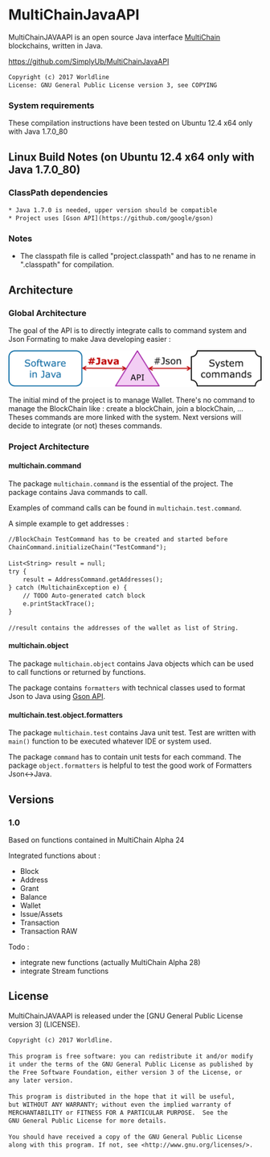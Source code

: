 # MultiChainJavaAPI

MultiChainJAVAAPI is an open source Java interface [MultiChain](http://www.multichain.com/) blockchains, written in Java.

https://github.com/SimplyUb/MultiChainJavaAPI

    Copyright (c) 2017 Worldline
    License: GNU General Public License version 3, see COPYING

	
	
### System requirements

These compilation instructions have been tested on Ubuntu 12.4 x64 only with Java 1.7.0_80


## Linux Build Notes (on Ubuntu 12.4 x64 only with Java 1.7.0_80)

### ClassPath dependencies

    * Java 1.7.0 is needed, upper version should be compatible
	* Project uses [Gson API](https://github.com/google/gson)

### Notes

* The classpath file is called "project.classpath" and has to ne rename in ".classpath" for compilation.

## Architecture

### Global Architecture
The goal of the API is to directly integrate calls to command system and Json Formating to make Java developing easier :

![alt tag](Archi.png)

The initial mind of the project is to manage Wallet.
There's no command to manage the BlockChain like : create a blockChain, join a blockChain, ...
Theses commands are more linked with the system.
Next versions will decide to integrate (or not) theses commands.

### Project Architecture

#### multichain.command
The package `multichain.command` is the essential of the project.
The package contains Java commands to call.

Examples of command calls can be found in `multichain.test.command`.

A simple example to get addresses :
```
//BlockChain TestCommand has to be created and started before
ChainCommand.initializeChain("TestCommand");

List<String> result = null;
try {
	result = AddressCommand.getAddresses();
} catch (MultichainException e) {
	// TODO Auto-generated catch block
	e.printStackTrace();
}

//result contains the addresses of the wallet as list of String.
```


#### multichain.object
The package `multichain.object` contains Java objects which can be used to call functions or returned by functions.

The package contains `formatters` with technical classes used to format Json to Java using [Gson API](https://github.com/google/gson).

#### multichain.test.object.formatters
The package `multichain.test` contains Java unit test.
Test are written with `main()` function to be executed whatever IDE or system used.

The package `command` has to contain unit tests for each command.
The package `object.formatters` is helpful to test the good work of Formatters Json<->Java.


## Versions

### 1.0
Based on functions contained in MultiChain Alpha 24

Integrated functions about :
* Block
* Address
* Grant
* Balance
* Wallet
* Issue/Assets
* Transaction
* Transaction	RAW

Todo :
* integrate new functions (actually MultiChain Alpha 28)
* integrate Stream functions


## License

MultiChainJAVAAPI is released under the [GNU General Public License version 3] (LICENSE).


```
Copyright (c) 2017 Worldline.

This program is free software: you can redistribute it and/or modify
it under the terms of the GNU General Public License as published by
the Free Software Foundation, either version 3 of the License, or
any later version.

This program is distributed in the hope that it will be useful,
but WITHOUT ANY WARRANTY; without even the implied warranty of
MERCHANTABILITY or FITNESS FOR A PARTICULAR PURPOSE.  See the
GNU General Public License for more details.

You should have received a copy of the GNU General Public License
along with this program. If not, see <http://www.gnu.org/licenses/>.
```